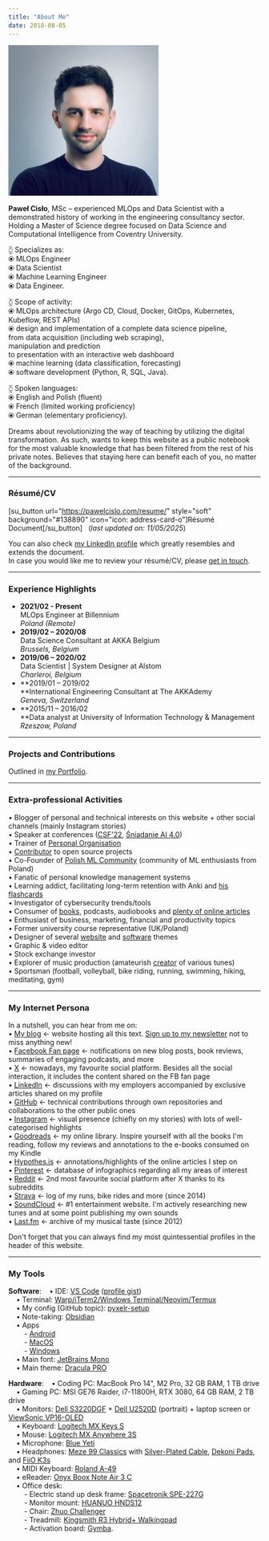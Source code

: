 ```yaml
---
title: "About Me"
date: 2018-08-05
---
```


![avatar-pawelcislo](images/avatar-pawelcislo.jpg)

**Paweł Cisło**, MSc – experienced MLOps and Data Scientist with a demonstrated history of working in the engineering consultancy sector. Holding a Master of Science degree focused on Data Science and Computational Intelligence from Coventry University.  

⧮ Specializes as:  
⦿ MLOps Engineer  
⦿ Data Scientist  
⦿ Machine Learning Engineer  
⦿ Data Engineer.

⧮ Scope of activity:  
⦿ MLOps architecture (Argo CD, Cloud, Docker, GitOps, Kubernetes, Kubeflow, REST APIs)  
⦿ design and implementation of a complete data science pipeline,  
from data acquisition (including web scraping),  
manipulation and prediction  
to presentation with an interactive web dashboard  
⦿ machine learning (data classification, forecasting)  
⦿ software development (Python, R, SQL, Java).

⧮ Spoken languages:  
⦿ English and Polish (fluent)  
⦿ French (limited working proficiency)  
⦿ German (elementary proficiency).  
  
Dreams about revolutionizing the way of teaching by utilizing the digital transformation. As such, wants to keep this website as a public notebook for the most valuable knowledge that has been filtered from the rest of his private notes. Believes that staying here can benefit each of you, no matter of the background.

* * *

### **Résumé/CV**

\[su\_button url="https://pawelcislo.com/resume/" style="soft" background="#138890" icon="icon: address-card-o"\]Résumé Document\[/su\_button\]   (_last updated on: 11/05/2025_)

You can also check [my LinkedIn profile](https://www.linkedin.com/in/pawelcislo/) which greatly resembles and extends the document.  
In case you would like me to review your résumé/CV, please [get in touch](https://pawelcislo.com/contact/).

* * *

### Experience Highlights

- **2021/02 - Present**  
    MLOps Engineer at Billennium  
    _Poland (Remote)_
- **2019/02 – 2020/08**  
    Data Science Consultant at AKKA Belgium  
    _Brussels, Belgium_
- **2019/06 – 2020/02**  
    Data Scientist | System Designer at Alstom  
    _Charleroi, Belgium_
- **2019/01 – 2019/02  
    **International Engineering Consultant at The AKKAdemy  
    _Geneva, Switzerland_
- **2015/11 – 2016/02  
    **Data analyst at University of Information Technology & Management  
    _Rzeszow, Poland_

* * *

### Projects and Contributions

Outlined in [my Portfolio](https://pawelcislo.com/portfolio/).

* * *

### **Extra-professional Activities**

• Blogger of personal and technical interests on this website + other social channels (mainly Instagram stories)  
• Speaker at conferences ([CSF'22](https://www.linkedin.com/posts/carpathian-startup-fest_deeptech-startup-scaleup-activity-6977553459264806913-nCZi/), [Śniadanie AI 4.0](https://www.linkedin.com/feed/update/urn:li:activity:7326604299533225985/))  
• Trainer of [Personal Organisation](https://pawelcislo.com/personal_organisation_training/)  
• [Contributor](https://github.com/pyxelr) to open source projects  
• Co-Founder of [Polish ML Community](https://polishml.community) (community of ML enthusiasts from Poland)  
• Fanatic of personal knowledge management systems  
• Learning addict, facilitating long-term retention with Anki and [his flashcards](https://github.com/pyxelr/my-anki-decks-of-flashcards)  
• Investigator of cybersecurity trends/tools  
• Consumer of [books](http://goodreads.com/pyxelr), podcasts, audiobooks and [plenty of online articles](https://hypothes.is/users/pyxelr)  
• Enthusiast of business, marketing, financial and productivity topics  
• Former university course representative (UK/Poland)  
• Designer of several [website](https://userstyles.org/users/417505) and [software](https://resource.dopus.com/t/dracula-in-vs-code/39578) themes  
• Graphic & video editor  
• Stock exchange investor  
• Explorer of music production (amateurish [creator](https://soundcloud.com/pyxelr) of various tunes)  
• Sportsman (football, volleyball, bike riding, running, swimming, hiking, meditating, gym)

* * *

### My Internet Persona

In a nutshell, you can hear from me on:  
• [My blog](https://pawelcislo.com/) ← website hosting all this text. [Sign up to my newsletter](http://eepurl.com/dDqG-z) not to miss anything new!  
• [Facebook Fan page](https://www.facebook.com/pawelcislocom/) ← notifications on new blog posts, book reviews, summaries of engaging podcasts, and more  
• [X](https://x.com/pawel_cislo) ← nowadays, my favourite social platform. Besides all the social interaction, it includes the content shared on the FB fan page  
• [LinkedIn](https://www.linkedin.com/in/pawelcislo/) ← discussions with my employers accompanied by exclusive articles shared on my profile  
• [GitHub](https://github.com/pyxelr) ← technical contributions through own repositories and collaborations to the other public ones  
• [Instagram](https://www.instagram.com/pawel_cislo/) ← visual presence (chiefly on my stories) with lots of well-categorised highlights  
• [Goodreads](https://goodreads.com/pyxelr) ← my online library. Inspire yourself with all the books I'm reading, follow my reviews and annotations to the e-books consumed on my Kindle  
• [Hypothes.is](https://hypothes.is/users/pyxelr) ← annotations/highlights of the online articles I step on  
• [Pinterest](https://pinterest.com/pyxelrr/) ← database of infographics regarding all my areas of interest  
• [Reddit](https://www.reddit.com/user/pyXelr) ← 2nd most favourite social platform after X thanks to its subreddits  
• [Strava](https://www.strava.com/athletes/pawelcislo) ← log of my runs, bike rides and more (since 2014)  
• [SoundCloud](https://soundcloud.com/pyxelr) ← #1 entertainment website. I'm actively researching new tunes and at some point publishing my own sounds  
• [Last.fm](https://www.last.fm/user/Pyxelr) ← archive of my musical taste (since 2012)  
  
Don't forget that you can always find my most quintessential profiles in the header of this website.

* * *

### My Tools

**Software**:    • IDE: [VS Code](https://pawelcislo.com/2021/11/14/my-vs-code-playground/) ([profile gist](https://gist.github.com/pyxelr/760dac032d0427377ecc1bb195499d9b))  
    • Terminal: [Warp/iTerm2/Windows Terminal/Neovim/Termux](https://github.com/pyxelr/my-terminal)  
    • My config (GitHub topic): [pyxelr-setup](https://github.com/topics/pyxelr-setup)  
    • Note-taking: [Obsidian](https://obsidian.md/)  
    • Apps  
        - [Android](https://github.com/pyxelr/recommendations-for-engineers#-mobile-apps)  
        - [MacOS](https://github.com/pyxelr/recommendations-for-engineers#-macos)  
        - [Windows](https://github.com/pyxelr/recommendations-for-engineers#-windows)  
    • Main font: [JetBrains Mono](https://github.com/JetBrains/JetBrainsMono)  
    • Main theme: [Dracula PRO](https://draculatheme.com/pro)

**Hardware**:    • Coding PC: MacBook Pro 14", M2 Pro, 32 GB RAM, 1 TB drive  
    • Gaming PC: MSI GE76 Raider, i7-11800H, RTX 3080, 64 GB RAM, 2 TB drive  
    • Monitors: [Dell S3220DGF](https://www.dell.com/en-gh/shop/cty/pdp/spd/dell-s3220dgf-monitor) + [Dell U2520D](https://www.dell.com/en-uk/shop/ultrasharp-25-usb-c-monitor-u2520d/apd/210-avbf/) (portrait) + laptop screen or [ViewSonic VP16-OLED](https://www.viewsonic.com/us/vp16-oled.html)  
    • Keyboard: [Logitech MX Keys S](https://www.logitech.com/en-us/shop/p/mx-keys-s.920-011558)  
    • Mouse: [Logitech MX Anywhere 3S](https://www.logitech.com/en-us/shop/p/mx-anywhere-3s.910-006925)  
    • Microphone: [Blue Yeti](https://www.bluemic.com/en-us/products/yeti/)  
    • Headphones: [Meze 99 Classics](https://mezeaudio.com/products/meze-99-classics-walnut-gold-wood-headphones) with [Silver-Plated Cable](https://mezeaudio.eu/products/99-series-silver-plated-upgrade-cables), [Dekoni Pads](https://dekoniaudio.com/product/elite-sheepskin-for-meze-99-headphones/), and [FiiO K3s](https://www.fiio.com/k3s)  
    • MIDI Keyboard: [Roland A-49](https://www.roland.com/global/products/a-49/)  
    • eReader: [Onyx Boox Note Air 3 C](https://shop.boox.com/collections/all/products/noteair3)  
    • Office desk:  
        - Electric stand up desk frame: [Spacetronik SPE-227G](https://spacetronik.store/pl/products/meble-regulowane/stelaze-regulowane-elektrycznie/biurka/standardowe/elektryczny-stelaz-biurkowy-spacetronik-spe-227g-586.html)  
        - Monitor mount: [HUANUO HNDS12](https://huanuoav.com/products/hnds12-dual-monitor-stand-double-gas-spring-arm-mount-for-two-35-inch-screens)  
        - Chair: [Zhuo Challenger](https://pokochajswojkregoslup.pl/produkt/fotel-ergonomiczny-zhuo-challenger-dla-programisty/)  
        - Treadmill: [Kingsmith R3 Hybrid+ Walkingpad](https://www.walkingpad.com/products/walkingpad-r3-hybrid-plus-foldable-treadmill)  
        - Activation board: [Gymba](https://gymbastore.com/products/gymba-activation-board?variant=37910461317307).
